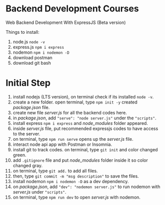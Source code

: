 # Backend Development Courses

Web Backend Development With ExpressJS (Beta version)

Things to install:
1. node.js `node -v`
2. express.js `npm i express`
3. nodemon `npm i nodemon -D`
4. download postman
5. download git bash

# Initial Step

1. install nodejs (LTS version), on terminal check if its installed `node -v`.
2. create a new folder. open terminal, type `npm init -y` created *package.json* file.
3. create new file *server.js* for all the backend codes here.
4. in *package.json*, add `"serve": "node server.js"` under the  `"scripts"`.
5. install express `npm i express` and *node_modules* folder appeared.
6. inside *server.js* file, put recommended expressjs codes to have access to the server.
7. on terminal, type `npm run serve` opens up the *server.js* file.
8. interact node api app with Postman or Insomnia.
9. install git to track codes. on terminal, type `git init` and color changed green.
10. add `.gitignore` file and put *node_modules* folder inside it so color changed gray.
11. on terminal, type `git add.` to add all files.
12. then, type `git commit -m "msg description"` to save the files.
13. install nodemon `npm i nodemon -D` as a dev dependency.
14. on *package.json*, add `"dev": "nodemon server.js"` to run nodemon with *server.js* under `"scripts"`.
15. on terminal, type `npm run dev` to open *server.js* with nodemon.
